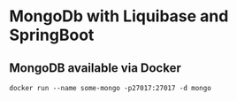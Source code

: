 # MongoDb with Liquibase and SpringBoot

## MongoDB available via Docker

```
docker run --name some-mongo -p27017:27017 -d mongo
```